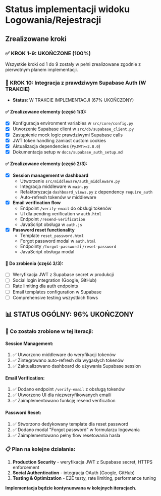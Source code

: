 # Status implementacji widoku Logowania/Rejestracji

## Zrealizowane kroki

### ✅ KROK 1-9: UKOŃCZONE (100%)
Wszystkie kroki od 1 do 9 zostały w pełni zrealizowane zgodnie z pierwotnym planem implementacji.

### 🚧 KROK 10: Integracja z prawdziwym Supabase Auth (W TRAKCIE)
- **Status**: W TRAKCIE IMPLEMENTACJI (67% UKOŃCZONY)

#### ✅ Zrealizowane elementy (część 1/3):
- [x] Konfiguracja environment variables w `src/core/config.py`
- [x] Utworzenie Supabase client w `src/db/supabase_client.py`
- [x] Zastąpienie mock logic prawdziwymi Supabase calls
- [x] JWT token handling zamiast custom cookies
- [x] Aktualizacja dependencies (`PyJWT>=2.8.0`)
- [x] Dokumentacja setup w `docs/supabase_auth_setup.md`

#### ✅ Zrealizowane elementy (część 2/3):
- [x] **Session management w dashboard**
  - Utworzenie `src/middleware/auth_middleware.py`
  - Integracja middleware w `main.py`
  - Refaktoryzacja `dashboard_views.py` z dependency `require_auth`
  - Auto-refresh tokenów w middleware
- [x] **Email verification flow**
  - Endpoint `/verify-email` do obsługi tokenów
  - UI dla pending verification w `auth.html`
  - Endpoint `/resend-verification`
  - JavaScript obsługa w `auth.js`
- [x] **Password reset functionality**
  - Template `reset_password.html`
  - Forgot password modal w `auth.html`
  - Endpointy `/forgot-password` i `/reset-password`
  - JavaScript obsługa modal

#### 🔄 Do zrobienia (część 3/3):
- [ ] Weryfikacja JWT z Supabase secret w produkcji
- [ ] Social login integration (Google, GitHub)
- [ ] Rate limiting dla auth endpoints
- [ ] Email templates configuration w Supabase
- [ ] Comprehensive testing wszystkich flows

## 📊 STATUS OGÓLNY: 96% UKOŃCZONY

### 🎯 Co zostało zrobione w tej iteracji:

#### Session Management:
1. ✅ Utworzono middleware do weryfikacji tokenów
2. ✅ Zintegrowano auto-refresh dla wygasłych tokenów
3. ✅ Zaktualizowano dashboard do używania Supabase session

#### Email Verification:
1. ✅ Dodano endpoint `/verify-email` z obsługą tokenów
2. ✅ Utworzono UI dla niezweryfikowanych emaili
3. ✅ Zaimplementowano funkcję resend verification

#### Password Reset:
1. ✅ Stworzono dedykowany template dla reset password
2. ✅ Dodano modal "Forgot password" w formularzu logowania
3. ✅ Zaimplementowano pełny flow resetowania hasła

### 📋 Plan na kolejne działania:
1. **Production Security** - weryfikacja JWT z Supabase secret, HTTPS enforcement
2. **Social Authentication** - integracja OAuth (Google, GitHub)
3. **Testing & Optimization** - E2E testy, rate limiting, performance tuning

**Implementacja będzie kontynuowana w kolejnych iteracjach.** 